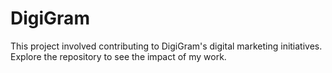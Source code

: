 # DigiGram
This project involved contributing to DigiGram's digital marketing initiatives. Explore the repository to see the impact of my work.
